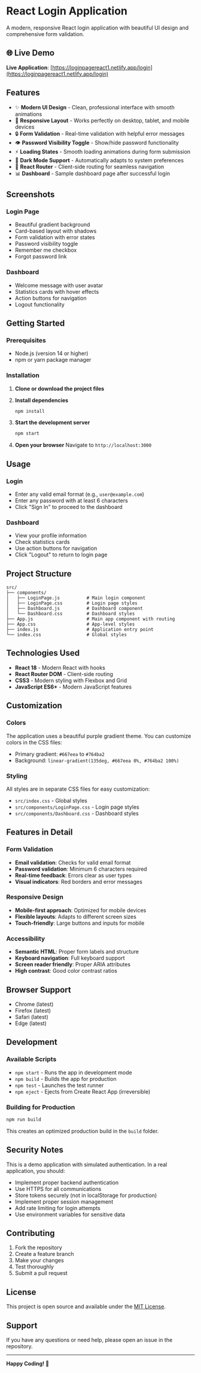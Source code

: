 # React Login Application

A modern, responsive React login application with beautiful UI design and comprehensive form validation.

## 🌐 Live Demo

**Live Application**: [https://loginpagereact1.netlify.app/login](https://loginpagereact1.netlify.app/login)

## Features

- ✨ **Modern UI Design** - Clean, professional interface with smooth animations
- 📱 **Responsive Layout** - Works perfectly on desktop, tablet, and mobile devices
- 🔒 **Form Validation** - Real-time validation with helpful error messages
- 👁️ **Password Visibility Toggle** - Show/hide password functionality
- ⚡ **Loading States** - Smooth loading animations during form submission
- 🎨 **Dark Mode Support** - Automatically adapts to system preferences
- 🚀 **React Router** - Client-side routing for seamless navigation
- 📊 **Dashboard** - Sample dashboard page after successful login

## Screenshots

### Login Page
- Beautiful gradient background
- Card-based layout with shadows
- Form validation with error states
- Password visibility toggle
- Remember me checkbox
- Forgot password link

### Dashboard
- Welcome message with user avatar
- Statistics cards with hover effects
- Action buttons for navigation
- Logout functionality

## Getting Started

### Prerequisites

- Node.js (version 14 or higher)
- npm or yarn package manager

### Installation

1. **Clone or download the project files**

2. **Install dependencies**
   ```bash
   npm install
   ```

3. **Start the development server**
   ```bash
   npm start
   ```

4. **Open your browser**
   Navigate to `http://localhost:3000`

## Usage

### Login
- Enter any valid email format (e.g., `user@example.com`)
- Enter any password with at least 6 characters
- Click "Sign In" to proceed to the dashboard

### Dashboard
- View your profile information
- Check statistics cards
- Use action buttons for navigation
- Click "Logout" to return to login page

## Project Structure

```
src/
├── components/
│   ├── LoginPage.js          # Main login component
│   ├── LoginPage.css         # Login page styles
│   ├── Dashboard.js          # Dashboard component
│   └── Dashboard.css         # Dashboard styles
├── App.js                    # Main app component with routing
├── App.css                   # App-level styles
├── index.js                  # Application entry point
└── index.css                 # Global styles
```

## Technologies Used

- **React 18** - Modern React with hooks
- **React Router DOM** - Client-side routing
- **CSS3** - Modern styling with Flexbox and Grid
- **JavaScript ES6+** - Modern JavaScript features

## Customization

### Colors
The application uses a beautiful purple gradient theme. You can customize colors in the CSS files:

- Primary gradient: `#667eea` to `#764ba2`
- Background: `linear-gradient(135deg, #667eea 0%, #764ba2 100%)`

### Styling
All styles are in separate CSS files for easy customization:
- `src/index.css` - Global styles
- `src/components/LoginPage.css` - Login page styles
- `src/components/Dashboard.css` - Dashboard styles

## Features in Detail

### Form Validation
- **Email validation**: Checks for valid email format
- **Password validation**: Minimum 6 characters required
- **Real-time feedback**: Errors clear as user types
- **Visual indicators**: Red borders and error messages

### Responsive Design
- **Mobile-first approach**: Optimized for mobile devices
- **Flexible layouts**: Adapts to different screen sizes
- **Touch-friendly**: Large buttons and inputs for mobile

### Accessibility
- **Semantic HTML**: Proper form labels and structure
- **Keyboard navigation**: Full keyboard support
- **Screen reader friendly**: Proper ARIA attributes
- **High contrast**: Good color contrast ratios

## Browser Support

- Chrome (latest)
- Firefox (latest)
- Safari (latest)
- Edge (latest)

## Development

### Available Scripts

- `npm start` - Runs the app in development mode
- `npm build` - Builds the app for production
- `npm test` - Launches the test runner
- `npm eject` - Ejects from Create React App (irreversible)

### Building for Production

```bash
npm run build
```

This creates an optimized production build in the `build` folder.

## Security Notes

This is a demo application with simulated authentication. In a real application, you should:

- Implement proper backend authentication
- Use HTTPS for all communications
- Store tokens securely (not in localStorage for production)
- Implement proper session management
- Add rate limiting for login attempts
- Use environment variables for sensitive data

## Contributing

1. Fork the repository
2. Create a feature branch
3. Make your changes
4. Test thoroughly
5. Submit a pull request

## License

This project is open source and available under the [MIT License](LICENSE).

## Support

If you have any questions or need help, please open an issue in the repository.

---

**Happy Coding! 🚀**

